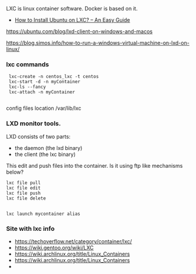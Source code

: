 LXC is linux container software. Docker is based on it. 

* [How to Install Ubuntu on LXC? – An Easy Guide](https://www.linuxfordevices.com/tutorials/ubuntu/install-ubuntu-on-lxc)

https://ubuntu.com/blog/lxd-client-on-windows-and-macos

https://blog.simos.info/how-to-run-a-windows-virtual-machine-on-lxd-on-linux/

### lxc commands
```
 lxc-create -n centos_lxc -t centos
 lxc-start -d -n myContainer
 lxc-ls --fancy
 lxc-attach -n myContainer
 
```

config files location /var/lib/lxc


### LXD monitor tools.

LXD consists of two parts:
* the daemon (the lxd binary)
* the client (the lxc binary)


This edit and push files into the container.  Is it using ftp like mechanisms below?

```
lxc file pull
lxc file edit
lxc file push
lxc file delete


lxc launch mycontainer alias
```

### Site with lxc info
* https://techoverflow.net/category/container/lxc/
* https://wiki.gentoo.org/wiki/LXC
* https://wiki.archlinux.org/title/Linux_Containers
* https://wiki.archlinux.org/title/Linux_Containers
* 

